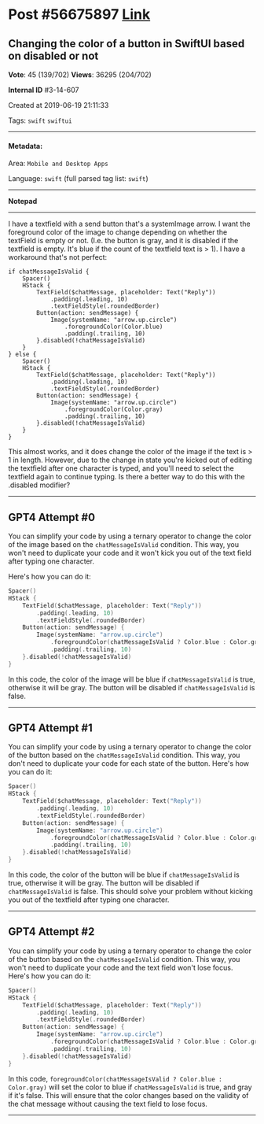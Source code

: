
# Post \#56675897 [Link](https://stackoverflow.com/questions/56675897/)

## Changing the color of a button in SwiftUI based on disabled or not

**Vote**: 45 (139/702) **Views**: 36295 (204/702) 

**Internal ID** \#3-14-607

Created at 2019-06-19 21:11:33

Tags: `swift` `swiftui`

----------

#### Metadata:

Area: `Mobile and Desktop Apps`

Language: `swift` (full parsed tag list: `swift`)

----------

**Notepad**


----------

I have a textfield with a send button that's a systemImage arrow. I want the foreground color of the image to change depending on whether the textField is empty or not. (I.e. the button is gray, and it is disabled if the textfield is empty. It's blue if the count of the textfield text is > 1).
I have a workaround that's not perfect:
```
if chatMessageIsValid {
    Spacer()
    HStack {
        TextField($chatMessage, placeholder: Text("Reply"))
            .padding(.leading, 10)
            .textFieldStyle(.roundedBorder)
        Button(action: sendMessage) {
            Image(systemName: "arrow.up.circle")
                .foregroundColor(Color.blue)
                .padding(.trailing, 10)
        }.disabled(!chatMessageIsValid)
    }
} else {
    Spacer()
    HStack {
        TextField($chatMessage, placeholder: Text("Reply"))
            .padding(.leading, 10)
            .textFieldStyle(.roundedBorder)
        Button(action: sendMessage) {
            Image(systemName: "arrow.up.circle")
                .foregroundColor(Color.gray)
                .padding(.trailing, 10)
        }.disabled(!chatMessageIsValid)
    }
}
```

This almost works, and it does change the color of the image if the text is > 1 in length. However, due to the change in state you're kicked out of editing the textfield after one character is typed, and you'll need to select the textfield again to continue typing. Is there a better way to do this with the .disabled modifier?


----------
        
## GPT4 Attempt \#0

You can simplify your code by using a ternary operator to change the color of the image based on the `chatMessageIsValid` condition. This way, you won't need to duplicate your code and it won't kick you out of the text field after typing one character.

Here's how you can do it:

```swift
Spacer()
HStack {
    TextField($chatMessage, placeholder: Text("Reply"))
        .padding(.leading, 10)
        .textFieldStyle(.roundedBorder)
    Button(action: sendMessage) {
        Image(systemName: "arrow.up.circle")
            .foregroundColor(chatMessageIsValid ? Color.blue : Color.gray)
            .padding(.trailing, 10)
    }.disabled(!chatMessageIsValid)
}
```

In this code, the color of the image will be blue if `chatMessageIsValid` is true, otherwise it will be gray. The button will be disabled if `chatMessageIsValid` is false.

--------

## GPT4 Attempt \#1

You can simplify your code by using a ternary operator to change the color of the button based on the `chatMessageIsValid` condition. This way, you don't need to duplicate your code for each state of the button. Here's how you can do it:

```swift
Spacer()
HStack {
    TextField($chatMessage, placeholder: Text("Reply"))
        .padding(.leading, 10)
        .textFieldStyle(.roundedBorder)
    Button(action: sendMessage) {
        Image(systemName: "arrow.up.circle")
            .foregroundColor(chatMessageIsValid ? Color.blue : Color.gray)
            .padding(.trailing, 10)
    }.disabled(!chatMessageIsValid)
}
```

In this code, the color of the button will be blue if `chatMessageIsValid` is true, otherwise it will be gray. The button will be disabled if `chatMessageIsValid` is false. This should solve your problem without kicking you out of the textfield after typing one character.

--------

## GPT4 Attempt \#2

You can simplify your code by using a ternary operator to change the color of the button based on the `chatMessageIsValid` condition. This way, you won't need to duplicate your code and the text field won't lose focus. Here's how you can do it:

```swift
Spacer()
HStack {
    TextField($chatMessage, placeholder: Text("Reply"))
        .padding(.leading, 10)
        .textFieldStyle(.roundedBorder)
    Button(action: sendMessage) {
        Image(systemName: "arrow.up.circle")
            .foregroundColor(chatMessageIsValid ? Color.blue : Color.gray)
            .padding(.trailing, 10)
    }.disabled(!chatMessageIsValid)
}
```

In this code, `foregroundColor(chatMessageIsValid ? Color.blue : Color.gray)` will set the color to blue if `chatMessageIsValid` is true, and gray if it's false. This will ensure that the color changes based on the validity of the chat message without causing the text field to lose focus.

--------
